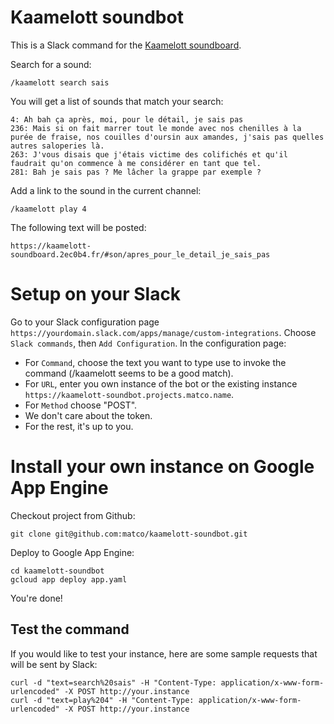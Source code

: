 # Kaamelott soundbot
This is a Slack command for the [Kaamelott soundboard](https://kaamelott-soundboard.2ec0b4.fr).

Search for a sound:
```
/kaamelott search sais
```

You will get a list of sounds that match your search:
```
4: Ah bah ça après, moi, pour le détail, je sais pas
236: Mais si on fait marrer tout le monde avec nos chenilles à la purée de fraise, nos couilles d'oursin aux amandes, j'sais pas quelles autres saloperies là.
263: J'vous disais que j'étais victime des colifichés et qu'il faudrait qu'on commence à me considérer en tant que tel.
281: Bah je sais pas ? Me lâcher la grappe par exemple ?
```

Add a link to the sound in the current channel:
```
/kaamelott play 4
```

The following text will be posted:
```
https://kaamelott-soundboard.2ec0b4.fr/#son/apres_pour_le_detail_je_sais_pas
```

# Setup on your Slack
Go to your Slack configuration page ```https://yourdomain.slack.com/apps/manage/custom-integrations```. Choose ```Slack commands```, then ```Add Configuration```.
In the configuration page:
* For ```Command```, choose the text you want to type use to invoke the command (/kaamelott seems to be a good match).
* For ```URL```, enter you own instance of the bot or the existing instance ```https://kaamelott-soundbot.projects.matco.name```.
* For ```Method``` choose "POST".
* We don't care about the token.
* For the rest, it's up to you.

# Install your own instance on Google App Engine
Checkout project from Github:
```
git clone git@github.com:matco/kaamelott-soundbot.git
```

Deploy to Google App Engine:
```
cd kaamelott-soundbot
gcloud app deploy app.yaml
```

You're done!

## Test the command
If you would like to test your instance, here are some sample requests that will be sent by Slack:
```
curl -d "text=search%20sais" -H "Content-Type: application/x-www-form-urlencoded" -X POST http://your.instance
curl -d "text=play%204" -H "Content-Type: application/x-www-form-urlencoded" -X POST http://your.instance
```
